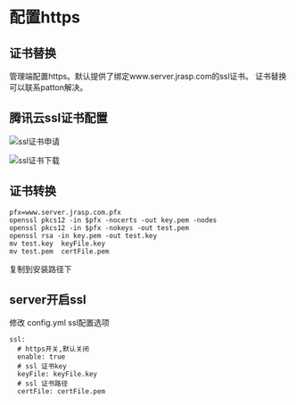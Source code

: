 # 配置https

## 证书替换

管理端配置https。默认提供了绑定www.server.jrasp.com的ssl证书。 证书替换可以联系patton解决。

## 腾讯云ssl证书配置

![ssl证书申请](./images/ssl-download.png)

![ssl证书下载](./images/ssl.png)

## 证书转换

```
pfx=www.server.jrasp.com.pfx
openssl pkcs12 -in $pfx -nocerts -out key.pem -nodes
openssl pkcs12 -in $pfx -nokeys -out test.pem
openssl rsa -in key.pem -out test.key
mv test.key  keyFile.key
mv test.pem  certFile.pem
```
复制到安装路径下

## server开启ssl
修改 config.yml ssl配置选项
```
ssl:
  # https开关,默认关闭
  enable: true
  # ssl 证书key
  keyFile: keyFile.key
  # ssl 证书路径
  certFile: certFile.pem
```
